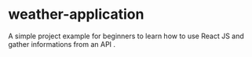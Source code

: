 # weather-application
A simple project  example for beginners to learn how to use React JS and gather informations from an API .

